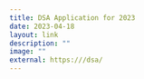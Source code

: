 ```yaml
---
title: DSA Application for 2023
date: 2023-04-18
layout: link
description: ""
image: ""
external: https:///dsa/
---
```

